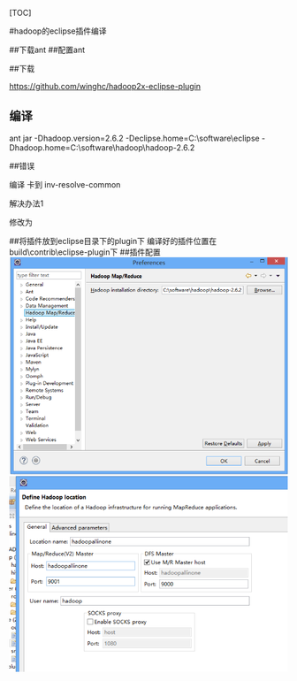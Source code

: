 [TOC]

#hadoop的eclipse插件编译

##下载ant
##配置ant

##下载

https://github.com/winghc/hadoop2x-eclipse-plugin

## 编译

ant jar -Dhadoop.version=2.6.2 -Declipse.home=C:\software\eclipse -Dhadoop.home=C:\software\hadoop\hadoop-2.6.2

##错误

编译 卡到 inv-resolve-common

解决办法1  
	<target name="compile" depends="init, ivy-retrieve-common" unless="skip.contrib"> 

修改为
	 <target name="compile"  unless="skip.contrib">

##将插件放到eclipse目录下的plugin下
编译好的插件位置在build\contrib\eclipse-plugin下
##插件配置
![配置](_img/5.png)
![配置](_img/4.png)